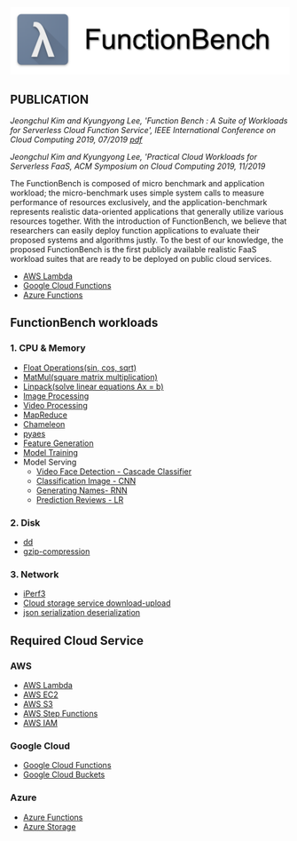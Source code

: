 ![function_bench_title](./docs/images/function_bench_title.png)

## PUBLICATION
_Jeongchul Kim and Kyungyong Lee, 'Function Bench : A Suite of Workloads for Serverless Cloud Function Service',
IEEE International Conference on Cloud Computing 2019, 07/2019 [pdf](https://kimjeongchul.github.io/assets/paper/FunctionBench%20-%20A%20Suite%20of%20Workloads%20for%20Serverless%20Cloud%20Function%20Service.pdf)_

_Jeongchul Kim and Kyungyong Lee, 'Practical Cloud Workloads for Serverless FaaS, ACM Symposium on Cloud Computing 2019, 11/2019_

The FunctionBench is composed of micro benchmark and application workload; 
the micro-benchmark uses simple system calls to measure performance of resources exclusively, 
and the application-benchmark represents realistic data-oriented applications that generally utilize various resources together. 
With the introduction of FunctionBench, we believe that researchers can easily deploy function applications to evaluate their proposed systems and algorithms justly. 
To the best of our knowledge, the proposed FunctionBench is the first publicly available realistic FaaS workload suites that are ready to be deployed on public cloud services.

- [AWS Lambda](https://aws.amazon.com/lambda/)
- [Google Cloud Functions](https://cloud.google.com/functions/) 
- [Azure Functions](https://azure.microsoft.com/en-us/services/functions/)

## FunctionBench workloads
### 1. CPU & Memory
 - [Float Operations(sin, cos, sqrt)](https://github.com/kmu-bigdata/serverless-faas-workbench/wiki/float-operation)
 - [MatMul(square matrix multiplication)](https://github.com/kmu-bigdata/serverless-faas-workbench/wiki/matmul)
 - [Linpack(solve linear equations Ax = b)](https://github.com/kmu-bigdata/serverless-faas-workbench/wiki/linpack)
 - [Image Processing](https://github.com/kmu-bigdata/serverless-faas-workbench/wiki/image-processing)
 - [Video Processing](https://github.com/kmu-bigdata/serverless-faas-workbench/wiki/video-processing)
 - [MapReduce](https://github.com/kmu-bigdata/serverless-faas-workbench/wiki/mapreduce)
 - [Chameleon](https://github.com/kmu-bigdata/serverless-faas-workbench/wiki/chameleon)
 - [pyaes](https://github.com/kmu-bigdata/serverless-faas-workbench/wiki/pyaes)
 - [Feature Generation](https://github.com/kmu-bigdata/serverless-faas-workbench/wiki/feature-generation)
 - [Model Training](https://github.com/kmu-bigdata/serverless-faas-workbench/wiki/model-training)
 - Model Serving
    - [Video Face Detection - Cascade Classifier](https://github.com/kmu-bigdata/serverless-faas-workbench/wiki/video-face-detection)
    - [Classification Image - CNN](https://github.com/kmu-bigdata/serverless-faas-workbench/wiki/classification-image)
    - [Generating Names- RNN](https://github.com/kmu-bigdata/serverless-faas-workbench/wiki/generating-names-rnn)
    - [Prediction Reviews - LR](https://github.com/kmu-bigdata/serverless-faas-workbench/wiki/ml_lr_prediction)
 
### 2. Disk
 - [dd](https://github.com/kmu-bigdata/serverless-faas-workbench/wiki/dd)
 - [gzip-compression](https://github.com/kmu-bigdata/serverless-faas-workbench/wiki/gzip-compression)

### 3. Network
 - [iPerf3](https://github.com/kmu-bigdata/serverless-faas-workbench/wiki/iperf3)
 - [Cloud storage service download-upload](https://github.com/kmu-bigdata/serverless-faas-workbench/wiki/cloud-storage)
 - [json serialization deserialization](https://github.com/kmu-bigdata/serverless-faas-workbench/wiki/json)
 
## Required Cloud Service
### AWS
 - [AWS Lambda](https://aws.amazon.com/lambda/)
 - [AWS EC2](https://aws.amazon.com/ec2/)
 - [AWS S3](https://aws.amazon.com/s3/)
 - [AWS Step Functions](https://aws.amazon.com/step-functions/)
 - [AWS IAM](https://aws.amazon.com/iam/)
 
### Google Cloud
 - [Google Cloud Functions](https://cloud.google.com/functions/) 
 - [Google Cloud Buckets](https://cloud.google.com/storage/)

### Azure
 - [Azure Functions](https://azure.microsoft.com/en-us/services/functions/)
 - [Azure Storage](https://docs.microsoft.com/en-us/azure/storage/common/storage-introduction)
 
